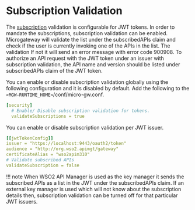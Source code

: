 # Subscription Validation

The [subscription](https://apim.docs.wso2.com/en/latest/learn/consume-api/manage-subscription/subscribe-to-an-api/) validation is configurable for JWT tokens. In order to mandate the subscriptions, subscription validation can be enabled. Microgateway will validate the list under the subscribedAPIs claim and check if the user is currently invoking one of the APIs in the list. The validation If not it will send an error message with error code 900908. 
To authorize an API request with the JWT token under an issuer with subscription validation, the API name and version should be listed under subscribedAPIs claim of the JWT token.

You can enable or disable subscription validation globally using the following configuration and it is disabled by default. Add the following to the `<MGW-RUNTIME_HOME>`/conf/micro-gw.conf. 

``` yaml
[security]
  # Enable/ Disable subscription validation for tokens.
  validateSubscriptions = true 
```

You can enable or disable subscription validation per JWT issuer.

``` yaml 
[[jwtTokenConfig]]
issuer = "https://localhost:9443/oauth2/token"
audience = "http://org.wso2.apimgt/gateway"
certificateAlias = "wso2apim310"
# Validate subscribed APIs
validateSubscription = false
```

!!! note
    When WSO2 API Manager is used as the key manager it sends the subscribed APIs as a list in the JWT under the subscribedAPIs claim. If an external key manager is used which will not know about the subscription details then, subscription validation can be turned off for that particular JWT issuers.




